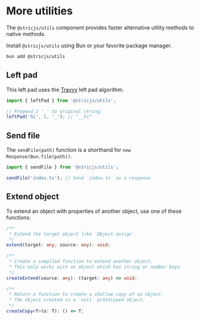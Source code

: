 # More utilities

The `@stricjs/utils` component provides faster alternative utility methods to native methods.

Install `@stricjs/utils` using Bun or your favorite package manager.

```bash
bun add @stricjs/utils
```

## Left pad

This left pad uses the [Travvy](https://github.com/ThePrimeagen/leftPadDeez/blob/master/src/leftPads.js#L213) left pad algorithm.

```typescript
import { leftPad } from '@stricjs/utils';

// Prepend 2 '_' to original string;
leftPad('hi', 2, '_'); // "__hi"
```

## Send file

The `sendFile(path)` function is a shorthand for `new Response(Bun.file(path))`.

```typescript
import { sendFile } from '@stricjs/utils';

sendFile('index.ts'); // Send `index.ts` as a response
```

## Extend object

To extend an object with properties of another object, use one of these functions:

```typescript
/**
 * Extend the target object like `Object.assign`.
 */
extend(target: any, source: any): void;

/**
 * Create a compiled function to extend another object.
 * This only works with an object which has string or number keys
 */
createExtend(source: any): (target: any) => void;

/**
 * Return a function to create a shallow copy of an object.
 * The object created is a `null` prototyped object.
 */
createCopy<T>(o: T): () => T;
```
